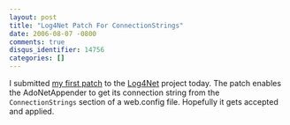 ```yaml
---
layout: post
title: "Log4Net Patch For ConnectionStrings"
date: 2006-08-07 -0800
comments: true
disqus_identifier: 14756
categories: []
---
```

I submitted [my first
patch](https://issues.apache.org/jira/browse/LOG4NET-88 "Patch 88") to
the [Log4Net](http://logging.apache.org/log4net/ "Log4Net logging")
project today. The patch enables the AdoNetAppender to get its
connection string from the `ConnectionStrings` section of a web.config
file. Hopefully it gets accepted and applied.

